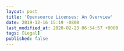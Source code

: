 ```yaml
---
layout: post
title: 'Opensource Licenses: An Overview'
date: 2019-12-16 15:19 -0800
last_modified_at: 2020-02-23 06:54:57 +0000
tags: [Legal]
published: false
---
```


